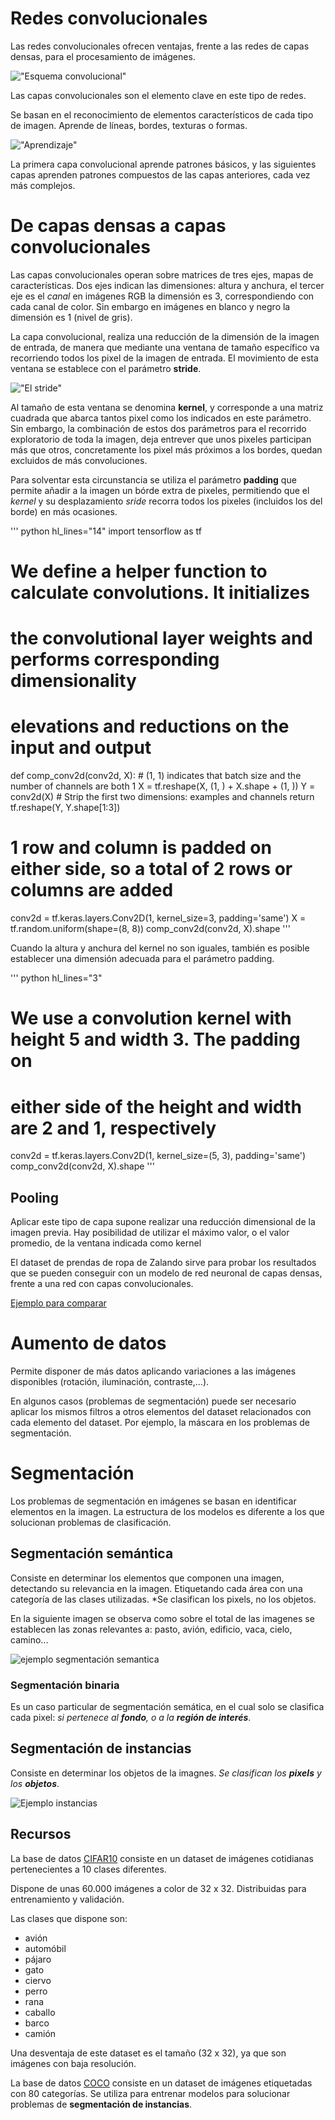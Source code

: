 # Redes convolucionales

Las redes convolucionales ofrecen ventajas, frente a las redes de capas densas, para el procesamiento de imágenes.

!["Esquema convolucional"](https://miro.medium.com/v2/resize:fit:720/format:webp/1*CrjJwSX9S7f759dK2EtGJQ.png)


Las capas convolucionales son el elemento clave en este tipo de redes.

Se basan en el reconocimiento de elementos característicos de cada tipo de imagen. Aprende de líneas, bordes, texturas o formas.

!["Aprendizaje"](https://www.researchgate.net/profile/Honglak-Lee/publication/220424626/figure/fig2/AS:277417953382421@1443153002703/Columns-1-4-the-second-layer-bases-top-and-the-third-layer-bases-bottom-learned-from.png)


La primera capa convolucional aprende patrones básicos, y las siguientes capas aprenden patrones compuestos de las capas anteriores, cada vez más complejos.


# De capas densas a capas convolucionales

Las capas convolucionales operan sobre matrices de tres ejes, mapas de características. Dos ejes indican las dimensiones: altura y anchura, el tercer eje es el *canal* en imágenes RGB la dimensión es 3, correspondiendo con cada canal de color. Sin embargo en imágenes en blanco y negro la dimensión es 1 (nivel de gris).

La capa convolucional, realiza una reducción de la dimensión de la imagen de entrada, de manera que mediante una ventana de tamaño específico va recorriendo todos los pixel de la imagen de entrada. El movimiento de esta ventana se establece con el parámetro **stride**.

!["El stride"](https://d2l.ai/_images/conv-stride.svg)

Al tamaño de esta ventana se denomina **kernel**, y corresponde a una matriz cuadrada que abarca tantos pixel como los indicados en este parámetro. Sin embargo, la combinación de estos dos parámetros para el recorrido exploratorio de toda la imagen, deja entrever que unos pixeles participan más que otros, concretamente los pixel más próximos a los bordes, quedan excluidos de más convoluciones.


Para solventar esta circunstancia se utiliza el parámetro **padding** que permite añadir a la imagen un bórde extra de pixeles, permitiendo que el *kernel* y su desplazamiento *sride* recorra todos los pixeles (incluidos los del borde) en más ocasiones.


''' python  hl_lines="14"
import tensorflow as tf


# We define a helper function to calculate convolutions. It initializes
# the convolutional layer weights and performs corresponding dimensionality
# elevations and reductions on the input and output
def comp_conv2d(conv2d, X):
    # (1, 1) indicates that batch size and the number of channels are both 1
    X = tf.reshape(X, (1, ) + X.shape + (1, ))
    Y = conv2d(X)
    # Strip the first two dimensions: examples and channels
    return tf.reshape(Y, Y.shape[1:3])
# 1 row and column is padded on either side, so a total of 2 rows or columns are added
conv2d = tf.keras.layers.Conv2D(1, kernel_size=3, padding='same')
X = tf.random.uniform(shape=(8, 8))
comp_conv2d(conv2d, X).shape
'''

Cuando la altura y anchura del kernel no son iguales, también es posible establecer una dimensión adecuada para el parámetro padding.



''' python hl_lines="3"
# We use a convolution kernel with height 5 and width 3. The padding on
# either side of the height and width are 2 and 1, respectively
conv2d = tf.keras.layers.Conv2D(1, kernel_size=(5, 3), padding='same')
comp_conv2d(conv2d, X).shape
'''

## Pooling

Aplicar este tipo de capa supone realizar una reducción dimensional de la imagen previa. Hay posibilidad de utilizar el máximo valor, o el valor promedio, de la ventana indicada como kernel


El dataset de prendas de ropa de Zalando sirve para probar los resultados que se pueden conseguir con un modelo de red neuronal de capas densas, frente a una red con capas convolucionales.

[Ejemplo para comparar](https://colab.research.google.com/drive/1VdwtqDSlz1TzNVyWU0R-X9qvrkQ-z7c5?usp=sharing)

# Aumento de datos

Permite disponer de más datos aplicando variaciones a las imágenes disponibles (rotación, iluminación, contraste,...).

En algunos casos (problemas de segmentación) puede ser necesario aplicar los mismos filtros a otros elementos del dataset relacionados con cada elemento del dataset. Por ejemplo, la máscara en los problemas de segmentación.

# Segmentación

Los problemas de segmentación en imágenes se basan en identificar elementos en la imagen. La estructura de los modelos es diferente a los que solucionan problemas de clasificación.

## Segmentación semántica

Consiste en determinar los elementos que componen una imagen, detectando su relevancia en la imagen. Etiquetando cada área con una categoría de las clases utilizadas. *Se clasifican los pixels, no los objetos.

En la siguiente imagen se observa como sobre el total de las imagenes se establecen las zonas relevantes a: pasto, avión, edificio, vaca, cielo, camino...

![ejemplo segmentación semantica](https://www.researchgate.net/profile/Cristobal-Silva-5/publication/319766387/figure/fig4/AS:538875850625025@1505489422809/Figura-24-Ejemplo-de-Segmentacion-Semantica-31.png)

### Segmentación binaria

Es un caso particular de segmentación semática, en el cual solo se clasifica cada pixel: *si pertenece al **fondo**, o a la **región de interés***.


## Segmentación de instancias

Consiste en determinar los objetos de la imagnes. *Se clasifican los **pixels** y los **objetos***.

![Ejemplo instancias](https://cocodataset.org/images/detection-splash.png)



## Recursos

La base de datos [CIFAR10](https://www.cs.toronto.edu/~kriz/cifar.html) consiste en un dataset de imágenes cotidianas pertenecientes a 10 clases diferentes. 

Dispone de unas 60.000 imágenes a color de 32 x 32. Distribuidas para entrenamiento y validación.

Las clases que dispone son:
- avión
- automóbil
- pájaro
- gato 
- ciervo
- perro
- rana
- caballo
- barco
- camión

Una desventaja de este dataset es el tamaño (32 x 32), ya que son imágenes con baja resolución.

La base de datos [COCO](https://cocodataset.org/#home) consiste en un dataset de imágenes etiquetadas con 80 categorías. Se utiliza para entrenar modelos para solucionar problemas de **segmentación de instancias**.